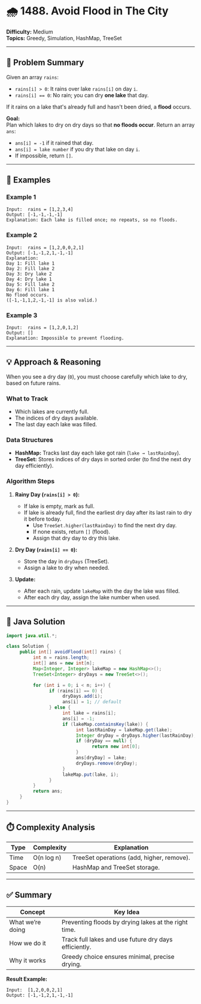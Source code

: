 # 🌧️ 1488. Avoid Flood in The City

**Difficulty:** Medium  
**Topics:** Greedy, Simulation, HashMap, TreeSet  

---

## 🧠 Problem Summary

Given an array `rains`:

- `rains[i] > 0`: It rains over lake `rains[i]` on day `i`.
- `rains[i] == 0`: No rain; you can dry **one lake** that day.

If it rains on a lake that's already full and hasn't been dried, a **flood** occurs.

**Goal:**  
Plan which lakes to dry on dry days so that **no floods occur**. Return an array `ans`:
- `ans[i] = -1` if it rained that day.
- `ans[i] = lake number` if you dry that lake on day `i`.
- If impossible, return `[]`.

---

## 🧩 Examples

### Example 1
```text
Input:  rains = [1,2,3,4]
Output: [-1,-1,-1,-1]
Explanation: Each lake is filled once; no repeats, so no floods.
```

### Example 2
```text
Input:  rains = [1,2,0,0,2,1]
Output: [-1,-1,2,1,-1,-1]
Explanation:
Day 1: Fill lake 1  
Day 2: Fill lake 2  
Day 3: Dry lake 2  
Day 4: Dry lake 1  
Day 5: Fill lake 2  
Day 6: Fill lake 1  
No flood occurs.
([-1,-1,1,2,-1,-1] is also valid.)
```

### Example 3
```text
Input:  rains = [1,2,0,1,2]
Output: []
Explanation: Impossible to prevent flooding.
```

---

## 💡 Approach & Reasoning

When you see a dry day (`0`), you must choose carefully which lake to dry, based on future rains.

### What to Track
- Which lakes are currently full.
- The indices of dry days available.
- The last day each lake was filled.

### Data Structures
- **HashMap:** Tracks last day each lake got rain (`lake → lastRainDay`).
- **TreeSet:** Stores indices of dry days in sorted order (to find the next dry day efficiently).

### Algorithm Steps

1. **Rainy Day (`rains[i] > 0`):**
    - If lake is empty, mark as full.
    - If lake is already full, find the earliest dry day after its last rain to dry it before today.
      - Use `TreeSet.higher(lastRainDay)` to find the next dry day.
      - If none exists, return `[]` (flood).
      - Assign that dry day to dry this lake.

2. **Dry Day (`rains[i] == 0`):**
    - Store the day in `dryDays` (TreeSet).
    - Assign a lake to dry when needed.

3. **Update:**
    - After each rain, update `lakeMap` with the day the lake was filled.
    - After each dry day, assign the lake number when used.

---

## 🧰 Java Solution

```java
import java.util.*;

class Solution {
     public int[] avoidFlood(int[] rains) {
          int n = rains.length;
          int[] ans = new int[n];
          Map<Integer, Integer> lakeMap = new HashMap<>();
          TreeSet<Integer> dryDays = new TreeSet<>();

          for (int i = 0; i < n; i++) {
                if (rains[i] == 0) {
                     dryDays.add(i);
                     ans[i] = 1; // default
                } else {
                     int lake = rains[i];
                     ans[i] = -1;
                     if (lakeMap.containsKey(lake)) {
                          int lastRainDay = lakeMap.get(lake);
                          Integer dryDay = dryDays.higher(lastRainDay);
                          if (dryDay == null) {
                                return new int[0];
                          }
                          ans[dryDay] = lake;
                          dryDays.remove(dryDay);
                     }
                     lakeMap.put(lake, i);
                }
          }
          return ans;
     }
}
```

---

## ⏱️ Complexity Analysis

| Type  | Complexity | Explanation                                 |
|-------|------------|---------------------------------------------|
| Time  | O(n log n) | TreeSet operations (add, higher, remove).   |
| Space | O(n)       | HashMap and TreeSet storage.                |

---

## ✅ Summary

| Concept         | Key Idea                                              |
|-----------------|------------------------------------------------------|
| What we’re doing| Preventing floods by drying lakes at the right time. |
| How we do it    | Track full lakes and use future dry days efficiently.|
| Why it works    | Greedy choice ensures minimal, precise drying.       |

**Result Example:**
```text
Input:  [1,2,0,0,2,1]
Output: [-1,-1,2,1,-1,-1]
```
